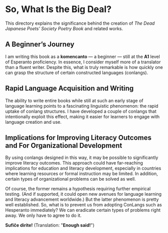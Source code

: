 # So, What Is the Big Deal?

This directory explains the significance behind the creation of *The Dead Japanese Poets’ Society Poetry Book* and related works.

## A Beginner’s Journey

I am writing this book as a **komencanto** — a beginner — still at the **A1** level of Esperanto proficiency. In essence, I consider myself more of a translator than a fluent writer. Despite this, what is truly remarkable is how quickly one can grasp the structure of certain constructed languages (conlangs).

## Rapid Language Acquisition and Writing

The ability to write entire books while still at such an early stage of language learning points to a fascinating linguistic phenomenon: the rapid uptake of conlang structures. I have developed a couple of conlangs that intentionally exploit this effect, making it easier for learners to engage with language creation and use.

## Implications for Improving Literacy Outcomes and For Organizational Development

By using conlangs designed in this way, it may be possible to significantly improve literacy outcomes. This approach could have far-reaching implications for education and literacy development, especially in countries where learning resources or formal instruction may be limited. In addition, certain types of organizational problems can be solved as well.

Of course, the former remains a hypothesis requiring further empirical testing. (And if supported, it could open new avenues for language learning and literacy advancement worldwide.) But the latter phenomenon is pretty 
well established. So, what is to prevent us from adopting ConLangs such as Hesperanto immediately? We can eradicate certain types of problems right away. We only have to agree to do it.

**Sufiĉe dirite!** (Translation: "**Enough said!**")
